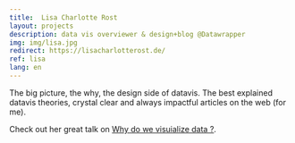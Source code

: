 ```yaml
---
title:  Lisa Charlotte Rost
layout: projects
description: data vis overviewer & design+blog @Datawrapper
img: img/lisa.jpg
redirect: https://lisacharlotterost.de/
ref: lisa
lang: en
---
```


The big picture, the why, the design side of datavis. The best explained datavis theories, crystal clear and always impactful articles on the web (for me).

Check out her great talk on
<a class="niceLink" href="https://lisacharlotterost.de/2017/03/10/why-do-we-visualize-data/" >Why do we visuialize data ?</a>.
